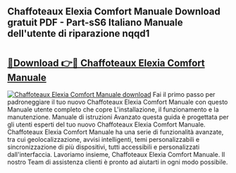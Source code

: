 ## Chaffoteaux Elexia Comfort Manuale Download gratuit PDF - Part-sS6 Italiano Manuale dell'utente di riparazione nqqd1

# <h2><a href="http://dfd8kpf.blite.top/?on=Chaffoteaux+Elexia+Comfort+Manuale">🔗Download 👉🔴 Chaffoteaux Elexia Comfort Manuale</a></h2>

[![Chaffoteaux Elexia Comfort Manuale download](https://i.imgur.com/lujVjoI.png)](http://dfd8kpf.blite.top/?on=Chaffoteaux+Elexia+Comfort+Manuale)
Fai il primo passo per padroneggiare il tuo nuovo Chaffoteaux Elexia Comfort Manuale con questo Manuale utente completo che copre L'installazione, il funzionamento e la manutenzione. Manuale di istruzioni Avanzato questa guida è progettata per gli utenti esperti del tuo nuovo Chaffoteaux Elexia Comfort Manuale. Chaffoteaux Elexia Comfort Manuale ha una serie di funzionalità avanzate, tra cui geolocalizzazione, avvisi intelligenti, temi personalizzabili e sincronizzazione di più dispositivi, tutti accessibili e personalizzati dall'interfaccia. Lavoriamo insieme, Chaffoteaux Elexia Comfort Manuale. Il nostro Team di assistenza clienti è pronto ad aiutarti in ogni modo possibile.
